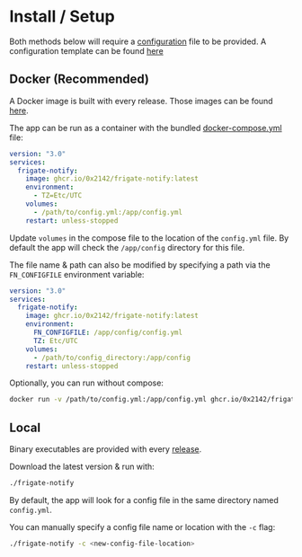 # Install / Setup 

Both methods below will require a [configuration](config.md) file to be provided. A configuration template can be found [here](config.md#sample-config)

## Docker (Recommended)

A Docker image is built with every release. Those images can be found [here](https://github.com/0x2142/frigate-notify/pkgs/container/frigate-notify).

The app can be run as a container with the bundled [docker-compose.yml](https://github.com/0x2142/frigate-notify/blob/main/docker-compose.yml) file:

```yaml
version: "3.0"
services:
  frigate-notify:
    image: ghcr.io/0x2142/frigate-notify:latest
    environment:
      - TZ=Etc/UTC
    volumes:
      - /path/to/config.yml:/app/config.yml
    restart: unless-stopped
```

Update `volumes` in the compose file to the location of the `config.yml` file. By default the app will check the `/app/config` directory for this file.

The file name & path can also be modified by specifying a path via the `FN_CONFIGFILE` environment variable:

```yaml
version: "3.0"
services:
  frigate-notify:
    image: ghcr.io/0x2142/frigate-notify:latest
    environment:
      FN_CONFIGFILE: /app/config/config.yml
      TZ: Etc/UTC
    volumes:
      - /path/to/config_directory:/app/config
    restart: unless-stopped
```

Optionally, you can run without compose:

```bash
docker run -v /path/to/config.yml:/app/config.yml ghcr.io/0x2142/frigate-notify:latest
```

## Local

Binary executables are provided with every [release](https://github.com/0x2142/frigate-notify/releases).

Download the latest version & run with:

```bash
./frigate-notify
```

By default, the app will look for a config file in the same directory named `config.yml`.

You can manually specify a config file name or location with the `-c` flag:

```bash
./frigate-notify -c <new-config-file-location>
```